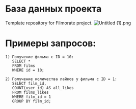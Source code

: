 # База данных проекта
Template repository for Filmorate project.
![Untitled (1).png](..%2F..%2FDownloads%2FUntitled%20%281%29.png)

# Примеры запросов:
```
1) Получение фильма с ID = 10:
   SELECT *
   FROM films
   WHERE id = 10;
   
2) Получение количества лайков у фильма с ID = 1:
   SELECT film_id,
   COUNT(user_id) AS all_likes
   FROM films_likes
   WHERE film_id = 1
   GROUP BY film_id;
```
